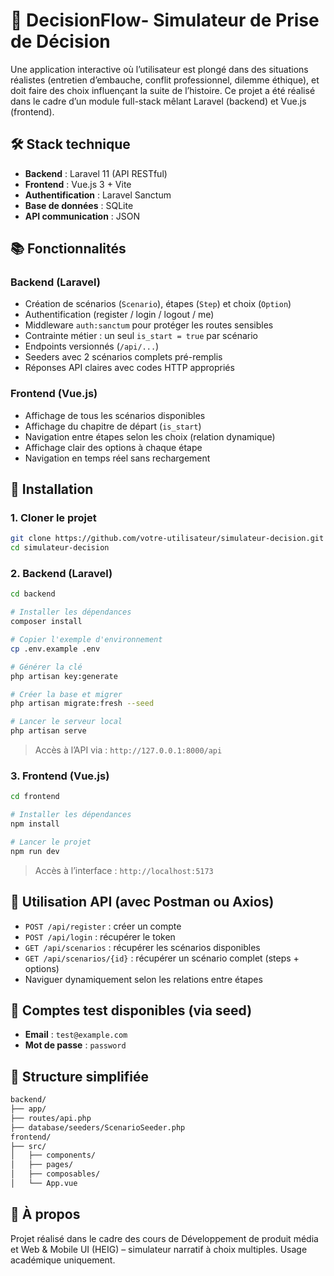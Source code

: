 # 🧠 DecisionFlow- Simulateur de Prise de Décision

Une application interactive où l’utilisateur est plongé dans des situations réalistes (entretien d’embauche, conflit professionnel, dilemme éthique), et doit faire des choix influençant la suite de l’histoire.
Ce projet a été réalisé dans le cadre d’un module full-stack mêlant Laravel (backend) et Vue.js (frontend).



## 🛠️ Stack technique

* **Backend** : Laravel 11 (API RESTful)
* **Frontend** : Vue.js 3 + Vite
* **Authentification** : Laravel Sanctum
* **Base de données** : SQLite
* **API communication** : JSON



## 📚 Fonctionnalités

### Backend (Laravel)

* Création de scénarios (`Scenario`), étapes (`Step`) et choix (`Option`)
* Authentification (register / login / logout / me)
* Middleware `auth:sanctum` pour protéger les routes sensibles
* Contrainte métier : un seul `is_start = true` par scénario
* Endpoints versionnés (`/api/...`)
* Seeders avec 2 scénarios complets pré-remplis
* Réponses API claires avec codes HTTP appropriés

### Frontend (Vue.js)

* Affichage de tous les scénarios disponibles
* Affichage du chapitre de départ (`is_start`)
* Navigation entre étapes selon les choix (relation dynamique)
* Affichage clair des options à chaque étape
* Navigation en temps réel sans rechargement



## 🚀 Installation

### 1. Cloner le projet

```bash
git clone https://github.com/votre-utilisateur/simulateur-decision.git
cd simulateur-decision
```

### 2. Backend (Laravel)

```bash
cd backend

# Installer les dépendances
composer install

# Copier l'exemple d'environnement
cp .env.example .env

# Générer la clé
php artisan key:generate

# Créer la base et migrer
php artisan migrate:fresh --seed

# Lancer le serveur local
php artisan serve
```

> Accès à l’API via : `http://127.0.0.1:8000/api`

### 3. Frontend (Vue.js)

```bash
cd frontend

# Installer les dépendances
npm install

# Lancer le projet
npm run dev
```

> Accès à l’interface : `http://localhost:5173`



## 🔐 Utilisation API (avec Postman ou Axios)

* `POST /api/register` : créer un compte
* `POST /api/login` : récupérer le token
* `GET /api/scenarios` : récupérer les scénarios disponibles
* `GET /api/scenarios/{id}` : récupérer un scénario complet (steps + options)
* Naviguer dynamiquement selon les relations entre étapes



## 👤 Comptes test disponibles (via seed)

* **Email** : `test@example.com`
* **Mot de passe** : `password`



## 📁 Structure simplifiée

```bash
backend/
├── app/
├── routes/api.php
├── database/seeders/ScenarioSeeder.php
frontend/
├── src/
│   ├── components/
│   ├── pages/
│   ├── composables/
│   └── App.vue
```



## 📌 À propos

Projet réalisé dans le cadre des cours de Développement de produit média et Web & Mobile UI  (HEIG) – simulateur narratif à choix multiples.
Usage académique uniquement.

